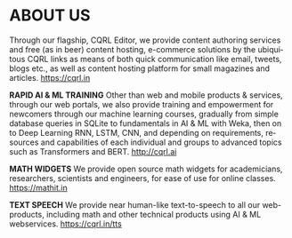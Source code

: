 # ABOUT US
Through our flag­ship, CQRL Editor, we pro­vide con­tent au­t­hor­ing ser­vices and free (as in beer) con­tent hosting, e-commerce so­lu­ti­ons by the ubiq­ui­tous CQRL links as means of both quick com­mu­ni­ca­tion like e­mail, tweets, blogs etc., as well as con­tent hosting plat­form for small mag­a­zines and articles.
https://cqrl.in

**RAPID AI & ML TRAINING**
Other than web and mo­bile pro­d­ucts & ser­vices, through our web por­tals, we also pro­vide train­ing and em­pow­er­ment for new­com­ers through our ma­chine learn­ing cour­ses, gra­du­al­ly from sim­ple da­ta­base que­ries in SQLite to fun­da­men­tals in AI & ML with Weka, then on to Deep Learning RNN, LSTM, CNN, and de­pen­d­ing on re­quire­ments, re­sour­ces and ca­p­a­bi­li­ties of each in­di­vid­u­al and groups to ad­vanced to­p­ics such as Trans­formers and BERT.
http://cqrl.ai

**MATH WIDGETS**
We pro­vide open source math wid­gets for ac­a­de­mi­ci­ans, re­sear­ch­ers, scien­tists and en­gine­ers, for ease of use for on­line classes.
https://mathit.in

**TEXT SPEECH**
We pro­vide near human-like text-to-speech to all our web-products, in­clud­ing math and oth­er tech­ni­cal pro­d­ucts us­ing AI & ML webservices.
https://cqrl.in/tts
